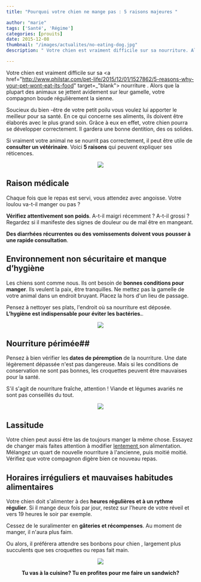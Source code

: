 ```yaml
---
title: "Pourquoi votre chien ne mange pas : 5 raisons majeures "

author: "marie"
tags: ['Santé', 'Régime']
categories: [prouits]
date: 2015-12-08
thumbnail: "/images/actualites/no-eating-dog.jpg"
description: " Votre chien est vraiment difficile sur sa nourriture. Alors que la plupart des animaux se jettent avidement sur leur gamelle, votre compagnon boude régulièrement la sienne. Soucieux du bien -être de votre petit poilu vous voulez lui apporter le meilleur pour sa santé "

---
```



Votre chien est vraiment difficile sur sa  <a href="http://www.philstar.com/pet-life/2015/12/01/1527862/5-reasons-why-your-pet-wont-eat-its-food" target=_"blank"> nourriture </a>.
Alors que la plupart des animaux se jettent avidement sur leur gamelle, votre compagnon boude régulièrement la sienne.


Soucieux du bien -être de votre petit poilu vous voulez lui apporter le meilleur pour sa santé. En ce qui concerne ses aliments, ils doivent être élaborés avec le plus grand soin. Grâce à eux en effet, votre chien pourra se développer correctement. Il gardera une bonne dentition, des os solides.

Si vraiment votre animal ne se nourrit pas correctement, il peut être utile de <b>consulter un vétérinaire</b>.
Voici <b>5 raisons</b> qui peuvent expliquer ses réticences.







<p align="center"><img src= "/images/actualites/no-eating-dog.jpg"></p>



## Raison médicale ##

Chaque fois que le repas est servi, vous attendez avec angoisse. Votre loulou va-t-il manger ou pas ?

<b>Vérifiez attentivement son poids</b>. A-t-il maigri récemment ? A-t-il grossi ? Regardez si il manifeste des signes de douleur ou de mal être en mangeant.

<b>Des diarrhées récurrentes ou des vomissements doivent vous pousser à une rapide consultation</b>.


## Environnement non sécuritaire et manque d’hygiène ##


Les chiens sont comme nous. Ils ont besoin de <b>bonnes conditions pour manger</b>. Ils veulent la paix, être tranquilles. Ne mettez pas la gamelle de votre animal dans un endroit bruyant. Placez la hors d'un lieu de passage.


Pensez à nettoyer ses plats, l'endroit où sa nourriture est déposée. <b>L’hygiène est indispensable pour éviter les bactéries.</b>.


<p align="center"><img src= "/images/actualites/gamelle-propre.jpg"</p>



## Nourriture périmée##

Pensez à bien vérifier les<b> dates de péremption</b> de la nourriture. Une date légèrement dépassée n'est pas dangereuse. Mais si les conditions de conservation ne sont pas bonnes, les croquettes peuvent être mauvaises pour la santé.


S'il s'agit de nourriture fraîche, attention ! Viande et légumes avariés ne sont pas conseillés du tout.


<p align="center"><img src= "/images/actualites/chien-vomit.bouffe.jpg"</p>


## Lassitude ##

Votre chien peut aussi être las de toujours manger la même chose. Essayez de changer mais faites attention à modifier <a href="http://monvetoetmoi.royalcanin.fr/changer-alimentation-chien" target="_blank"> lentement </a> son alimentation. Mélangez un quart de nouvelle nourriture à l'ancienne, puis moitié moitié. Vérifiez que votre compagnon digère bien ce nouveau repas.

## Horaires irréguliers et mauvaises habitudes alimentaires ##

Votre chien doit s'alimenter à des <b>heures régulières et à un rythme régulier</b>. Si il mange deux fois par jour, restez sur l'heure de votre réveil et vers 19 heures le soir par exemple.

Cessez de le suralimenter en <b>gâteries et récompenses</b>. Au moment de manger, il n'aura plus faim.

Ou alors, il préférera attendre ses bonbons pour chien , largement plus succulents que ses croquettes ou repas fait main.


<p align="center"><img src= "/images/actualites/dog-will-not-eat.jpg"</p>
<p align="center"> <b>Tu vas à la cuisine? Tu en profites pour me faire un sandwich?</b></p>









